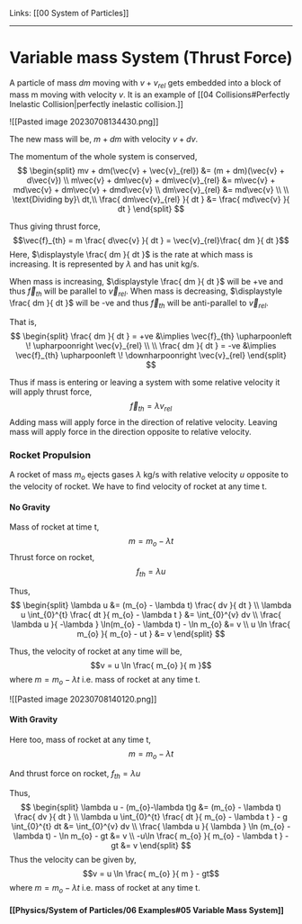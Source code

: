 Links: [[00 System of Particles]]
___
# Variable mass System (Thrust Force)
A particle of mass $dm$ moving with $v + v_{rel}$ gets embedded into a block of mass m moving with velocity $v$. It is an example of [[04 Collisions#Perfectly Inelastic Collision|perfectly inelastic collision.]] 

![[Pasted image 20230708134430.png]]

The new mass will be, $m + dm$ with velocity $v + dv$.

The momentum of the whole system is conserved,
$$
\begin{split}
mv + dm(\vec{v} + \vec{v}_{rel}) &= (m + dm)(\vec{v} + d\vec{v}) \\
m\vec{v} + dm\vec{v} + dm\vec{v}_{rel} &= m\vec{v} + md\vec{v} + dm\vec{v} + dmd\vec{v} \\
dm\vec{v}_{rel} &= md\vec{v} \\
\\
\text{Dividing by}\ dt,\\
\frac{ dm\vec{v}_{rel} }{ dt } &= \frac{ md\vec{v} }{ dt } 
\end{split}
$$

Thus giving thrust force,
$$\vec{f}_{th} = m \frac{ d\vec{v} }{ dt } = \vec{v}_{rel}\frac{ dm }{ dt }$$
Here, $\displaystyle \frac{ dm }{ dt }$ is the rate at which mass is increasing. It is represented by $\lambda$ and has unit kg/s. 


When mass is increasing, $\displaystyle \frac{ dm }{ dt }$ will be +ve and thus $\vec{f}_{th}$ will be parallel to $\vec{v}_{rel}$. 
When mass is decreasing, $\displaystyle \frac{ dm }{ dt }$ will be -ve and thus $\vec{f}_{th}$ will be anti-parallel to $\vec{v}_{rel}$. 

That is,
$$
\begin{split}
\frac{ dm }{ dt } = +ve &\implies \vec{f}_{th} \upharpoonleft \! \upharpoonright \vec{v}_{rel} \\
\\
\frac{ dm }{ dt } = -ve &\implies \vec{f}_{th} \upharpoonleft \! \downharpoonright \vec{v}_{rel}
\end{split}
$$


Thus if mass is entering or leaving a system with some relative velocity it will apply thrust force,
$$\vec{f}_{th} = \lambda v_{rel}$$
Adding mass will apply force in the direction of relative velocity.
Leaving mass will apply force in the direction opposite to relative velocity.

### Rocket Propulsion
A rocket of mass $m_{o}$ ejects gases $\lambda$ kg/s with relative velocity $u$ opposite to the velocity of rocket. We have to find velocity of rocket at any time t.

#### No Gravity
Mass of rocket at time t,
$$m = m_{o} - \lambda t$$
Thrust force on rocket,
$$f_{th} = \lambda u$$

Thus,
$$
\begin{split}
\lambda u &= (m_{o} - \lambda t) \frac{ dv }{ dt } \\
\lambda u \int_{0}^{t} \frac{ dt }{ m_{o} - \lambda t } &= \int_{0}^{v} dv \\
\frac{ \lambda u }{ -\lambda } \ln(m_{o} - \lambda t) - \ln m_{o} &= v \\
u \ln \frac{ m_{o} }{ m_{o} - ut } &= v
\end{split}
$$

Thus, the velocity of rocket at any time will be,
$$v = u \ln \frac{ m_{o} }{ m }$$
where $m = m_{o} - \lambda t$ i.e. mass of rocket at any time t.

![[Pasted image 20230708140120.png]]

#### With Gravity 
Here too, mass of rocket at any time t,
$$m = m_{o} - \lambda t$$

And thrust force on rocket,
$f_{th} = \lambda u$

Thus,
$$
\begin{split}
\lambda u - (m_{o}-\lambda t)g &= (m_{o} - \lambda t) \frac{ dv }{ dt } \\
\lambda u \int_{0}^{t} \frac{ dt }{ m_{o} - \lambda t } - g \int_{0}^{t} dt &= \int_{0}^{v} dv \\
\frac{ \lambda u }{ \lambda } \ln (m_{o} - \lambda t) - \ln m_{o} - gt &= v \\
-u\ln \frac{ m_{o} }{ m_{o} - \lambda t } - gt &= v 
\end{split}
$$
Thus the velocity can be given by,
$$v = u \ln \frac{ m_{o} }{ m } - gt$$
where $m = m_{o} - \lambda t$ i.e. mass of rocket at any time t.

#### [[Physics/System of Particles/06 Examples#05 Variable Mass System]]
